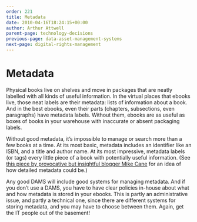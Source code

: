 ```yaml
---
order: 221
title: Metadata
date: 2010-04-16T18:24:15+00:00
author: Arthur Attwell
parent-page: technology-decisions
previous-page: data-asset-management-systems
next-page: digital-rights-management
---
```


# Metadata

Physical books live on shelves and move in packages that are neatly labelled with all kinds of useful information. In the virtual places that ebooks live, those neat labels are their metadata: lists of information about a book. And in the best ebooks, even their parts (chapters, subsections, even paragraphs) have metadata labels. Without them, ebooks are as useful as boxes of books in your warehouse with inaccurate or absent packaging labels.

Without good metadata, it&#8217;s impossible to manage or search more than a few books at a time. At its most basic, metadata includes an identifier like an ISBN, and a title and author name. At its most impressive, metadata labels (or tags) every little piece of a book with potentially useful information. (See [this piece by provocative but insightful blogger Mike Cane](http://ebooktest.blogspot.com/2009/07/dumb-ebooks-must-die-smart-ebooks-must.html "Mike Cane on ebook metadata") for an idea of how detailed metadata could be.)

Any good DAMS will include good systems for managing metadata. And if you don&#8217;t use a DAMS, you have to have clear policies in-house about what and how metadata is stored in your ebooks. This is partly an administrative issue, and partly a technical one, since there are different systems for storing metadata, and you may have to choose between them. Again, get the IT people out of the basement!